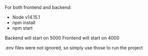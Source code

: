 For both frontend and backend:
- Node v14.15.1
- npm install
- npm start

Backend will start on 5000 
Frontend will start on 4000

.env files were not ignored, so simply use those to run the project
